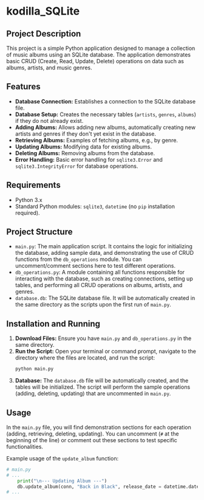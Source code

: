 # kodilla_SQLite

## Project Description

This project is a simple Python application designed to manage a collection of music albums using an SQLite database. The application demonstrates basic CRUD (Create, Read, Update, Delete) operations on data such as albums, artists, and music genres.

## Features

*   **Database Connection:** Establishes a connection to the SQLite database file.
*   **Database Setup:** Creates the necessary tables (`artists`, `genres`, `albums`) if they do not already exist.
*   **Adding Albums:** Allows adding new albums, automatically creating new artists and genres if they don't yet exist in the database.
*   **Retrieving Albums:** Examples of fetching albums, e.g., by genre.
*   **Updating Albums:** Modifying data for existing albums.
*   **Deleting Albums:** Removing albums from the database.
*   **Error Handling:** Basic error handling for `sqlite3.Error` and `sqlite3.IntegrityError` for database operations.

## Requirements

*   Python 3.x
*   Standard Python modules: `sqlite3`, `datetime` (no `pip` installation required).

## Project Structure

*   `main.py`: The main application script. It contains the logic for initializing the database, adding sample data, and demonstrating the use of CRUD functions from the `db_operations` module. You can uncomment/comment sections here to test different operations.
*   `db_operations.py`: A module containing all functions responsible for interacting with the database, such as creating connections, setting up tables, and performing all CRUD operations on albums, artists, and genres.
*   `database.db`: The SQLite database file. It will be automatically created in the same directory as the scripts upon the first run of `main.py`.

## Installation and Running

1.  **Download Files:** Ensure you have `main.py` and `db_operations.py` in the same directory.
2.  **Run the Script:** Open your terminal or command prompt, navigate to the directory where the files are located, and run the script:
    ```bash
    python main.py
    ```
3.  **Database:** The `database.db` file will be automatically created, and the tables will be initialized. The script will perform the sample operations (adding, deleting, updating) that are uncommented in `main.py`.

## Usage

In the `main.py` file, you will find demonstration sections for each operation (adding, retrieving, deleting, updating). You can uncomment (`#` at the beginning of the line) or comment out these sections to test specific functionalities.

Example usage of the `update_album` function:

```python
# main.py
# ...
    print("\n--- Updating Album ---")
    db.update_album(conn, "Back in Black", release_date = datetime.date(1977, 7, 25).isoformat())
# ...